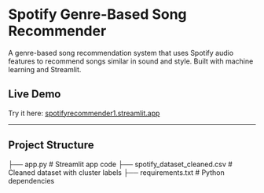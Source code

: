 # Spotify Genre-Based Song Recommender

A genre-based song recommendation system that uses Spotify audio features to recommend songs similar in sound and style. Built with machine learning and Streamlit.

## Live Demo

Try it here: [spotifyrecommender1.streamlit.app](https://spotifyrecommender1.streamlit.app)

---

## Project Structure
├── app.py # Streamlit app code
├── spotify_dataset_cleaned.csv # Cleaned dataset with cluster labels
├── requirements.txt # Python dependencies

